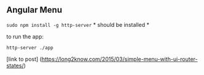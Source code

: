 ## Angular Menu

`sudo npm install -g http-server` * should be installed *

to run the app:
```
http-server ./app
```

[link to post] (https://long2know.com/2015/03/simple-menu-with-ui-router-states/)
